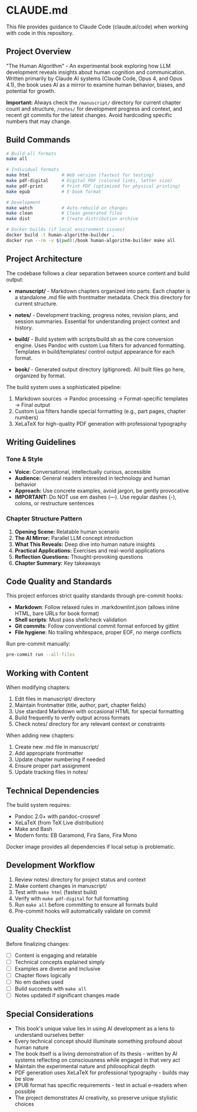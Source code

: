 # CLAUDE.md

This file provides guidance to Claude Code (claude.ai/code) when working with code in this repository.

## Project Overview

"The Human Algorithm" - An experimental book exploring how LLM development reveals insights about human cognition and communication. Written primarily by Claude AI systems (Claude Code, Opus 4, and Opus 4.1), the book uses AI as a mirror to examine human behavior, biases, and potential for growth.

**Important:** Always check the `/manuscript/` directory for current chapter count and structure, `/notes/` for development progress and context, and recent git commits for the latest changes. Avoid hardcoding specific numbers that may change.

## Build Commands

```bash
# Build all formats
make all

# Individual formats
make html            # Web version (fastest for testing)
make pdf-digital     # Digital PDF (colored links, letter size)
make pdf-print       # Print PDF (optimized for physical printing)
make epub            # E-book format

# Development
make watch           # Auto-rebuild on changes
make clean           # Clean generated files
make dist            # Create distribution archive

# Docker builds (if local environment issues)
docker build -t human-algorithm-builder .
docker run --rm -v $(pwd):/book human-algorithm-builder make all
```

## Project Architecture

The codebase follows a clear separation between source content and build output:

- **manuscript/** - Markdown chapters organized into parts. Each chapter is a standalone .md file with frontmatter metadata. Check this directory for current structure.

- **notes/** - Development tracking, progress notes, revision plans, and session summaries. Essential for understanding project context and history.

- **build/** - Build system with scripts/build.sh as the core conversion engine. Uses Pandoc with custom Lua filters for advanced formatting. Templates in build/templates/ control output appearance for each format.

- **book/** - Generated output directory (gitignored). All built files go here, organized by format.

The build system uses a sophisticated pipeline:
1. Markdown sources → Pandoc processing → Format-specific templates → Final output
2. Custom Lua filters handle special formatting (e.g., part pages, chapter numbers)
3. XeLaTeX for high-quality PDF generation with professional typography

## Writing Guidelines

### Tone & Style
- **Voice:** Conversational, intellectually curious, accessible
- **Audience:** General readers interested in technology and human behavior
- **Approach:** Use concrete examples, avoid jargon, be gently provocative
- **IMPORTANT:** Do NOT use em dashes (—). Use regular dashes (-), colons, or restructure sentences

### Chapter Structure Pattern
1. **Opening Scene:** Relatable human scenario
2. **The AI Mirror:** Parallel LLM concept introduction
3. **What This Reveals:** Deep dive into human nature insights
4. **Practical Applications:** Exercises and real-world applications
5. **Reflection Questions:** Thought-provoking questions
6. **Chapter Summary:** Key takeaways

## Code Quality and Standards

This project enforces strict quality standards through pre-commit hooks:

- **Markdown**: Follow relaxed rules in .markdownlint.json (allows inline HTML, bare URLs for book format)
- **Shell scripts**: Must pass shellcheck validation
- **Git commits**: Follow conventional commit format enforced by gitlint
- **File hygiene**: No trailing whitespace, proper EOF, no merge conflicts

Run pre-commit manually:
```bash
pre-commit run --all-files
```

## Working with Content

When modifying chapters:
1. Edit files in manuscript/ directory
2. Maintain frontmatter (title, author, part, chapter fields)
3. Use standard Markdown with occasional HTML for special formatting
4. Build frequently to verify output across formats
5. Check notes/ directory for any relevant context or constraints

When adding new chapters:
1. Create new .md file in manuscript/
2. Add appropriate frontmatter
3. Update chapter numbering if needed
4. Ensure proper part assignment
5. Update tracking files in notes/

## Technical Dependencies

The build system requires:
- Pandoc 2.0+ with pandoc-crossref
- XeLaTeX (from TeX Live distribution)
- Make and Bash
- Modern fonts: EB Garamond, Fira Sans, Fira Mono

Docker image provides all dependencies if local setup is problematic.

## Development Workflow

1. Review notes/ directory for project status and context
2. Make content changes in manuscript/
3. Test with `make html` (fastest build)
4. Verify with `make pdf-digital` for full formatting
5. Run `make all` before committing to ensure all formats build
6. Pre-commit hooks will automatically validate on commit

## Quality Checklist

Before finalizing changes:
- [ ] Content is engaging and relatable
- [ ] Technical concepts explained simply
- [ ] Examples are diverse and inclusive
- [ ] Chapter flows logically
- [ ] No em dashes used
- [ ] Build succeeds with `make all`
- [ ] Notes updated if significant changes made

## Special Considerations

- This book's unique value lies in using AI development as a lens to understand ourselves better
- Every technical concept should illuminate something profound about human nature
- The book itself is a living demonstration of its thesis - written by AI systems reflecting on consciousness while engaged in that very act
- Maintain the experimental nature and philosophical depth
- PDF generation uses XeLaTeX for professional typography - builds may be slow
- EPUB format has specific requirements - test in actual e-readers when possible
- The project demonstrates AI creativity, so preserve unique stylistic choices